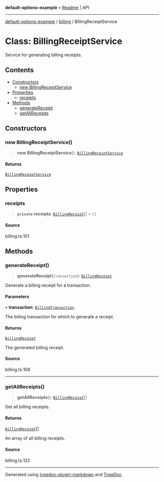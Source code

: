 **default-options-example** • [Readme](../../README.md) \| API

***

[default-options-example](../../modules.md) / [billing](../README.md) / BillingReceiptService

# Class: BillingReceiptService

Service for generating billing receipts.

## Contents

- [Constructors](BillingReceiptService.md#constructors)
    - [new BillingReceiptService](BillingReceiptService.md#constructors)
- [Properties](BillingReceiptService.md#properties)
    - [receipts](BillingReceiptService.md#receipts)
- [Methods](BillingReceiptService.md#methods)
    - [generateReceipt](BillingReceiptService.md#generatereceipt)
    - [getAllReceipts](BillingReceiptService.md#getallreceipts)

## Constructors

### new BillingReceiptService()

> **new BillingReceiptService**(): [`BillingReceiptService`](BillingReceiptService.md)

#### Returns

[`BillingReceiptService`](BillingReceiptService.md)

## Properties

### receipts

> **`private`** **receipts**: [`BillingReceipt`](../interfaces/BillingReceipt.md)[] = `[]`

#### Source

billing.ts:101

## Methods

### generateReceipt()

> **generateReceipt**(`transaction`): [`BillingReceipt`](../interfaces/BillingReceipt.md)

Generate a billing receipt for a transaction.

#### Parameters

• **transaction**: [`BillingTransaction`](../interfaces/BillingTransaction.md)

The billing transaction for which to generate a receipt.

#### Returns

[`BillingReceipt`](../interfaces/BillingReceipt.md)

The generated billing receipt.

#### Source

billing.ts:108

***

### getAllReceipts()

> **getAllReceipts**(): [`BillingReceipt`](../interfaces/BillingReceipt.md)[]

Get all billing receipts.

#### Returns

[`BillingReceipt`](../interfaces/BillingReceipt.md)[]

An array of all billing receipts.

#### Source

billing.ts:122

***

Generated using [typedoc-plugin-markdown](https://www.npmjs.com/package/typedoc-plugin-markdown) and [TypeDoc](https://typedoc.org/)
